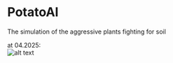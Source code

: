 # PotatoAI
The simulation of the aggressive plants fighting for soil 

at 04.2025:  <br />
![alt text](https://github.com/Anigilator322/PotatoAI/blob/main/readme_resources/Potato_AI_150425.gif)
